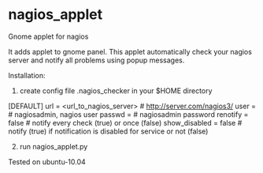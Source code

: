 nagios_applet
=============

Gnome applet for nagios

It adds applet to gnome panel.
This applet automatically check your nagios server and notify all problems using popup messages.

Installation:
1. create config file .nagios_checker in your $HOME directory

[DEFAULT]
url = <url_to_nagios_server> # http://server.com/nagios3/
user = <username> # nagiosadmin, nagios user
passwd = <password> # nagiosadmin password
renotify = false # notify every check (true) or once (false)
show_disabled = false # notify (true) if notification is disabled for service or not (false)

2. run nagios_applet.py


Tested on ubuntu-10.04
